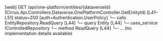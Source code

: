 [web] GET /api/one-platform/entities/{dataverseId}  (Cirrus.Api.Controllers.Dataverse.OnePlatformController.GetEntityId)  [L41–L51] status=200 [auth=Authentication.UserPolicy]
  └─ calls EntityRepository.ReadQuery [L44]
  └─ query Entity [L44]
  └─ uses_service IControlledRepository<Entity>
    └─ method ReadQuery [L44]
      └─ ... (no implementation details available)

